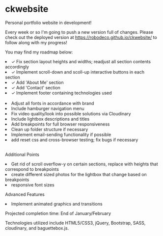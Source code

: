 # ckwebsite
Personal portfolio website in development! 

Every week or so I'm going to push a new version full of changes. Please check out the deployed version at https://robodeco.github.io/ckwebsite/ to follow along with my progress! 

You may find my roadmap below:

<li>✓ Fix section layout heights and widths; readjust all section contents accordingly</li>
<li>✓ Implement scroll-down and scoll-up interactive buttons in each section</li>
<li>✓ Add 'About Me' section </li>
<li>✓ Add 'Contact' section </li>
<li>✓ Implement footer containing technologies used</li>
<br>
<li>Adjust all fonts in accordance with brand</li>
<li>Include hamburger navigation menu</li>
<li>Fix video quality/look into possible solutions via Cloudinary</li>
<li>Include lightbox descriptions and titles</li>
<li>Add breakpoints for full browser responsiveness</li>
<li>Clean up folder structure if necessary</li>
<li>Implement email-sending functionality if possible</li>
<li>add reset css and cross-browser testing; fix bugs if necessary</li>
<br>

Additional Points
<li>Get rid of scroll overflow-y on certain sections, replace with heights that correspond to breakpoints</li>
<li>create different sized photos for the lightbox that change based on breakpoints</li>
<li>responsive font sizes</li>

Advanced Features
<li>Implement animated graphics and transitions</li>


Projected completion time: End of January/February

Technologies utilized include HTML5/CSS3, jQuery, Bootstrap, SASS, cloudinary, and baguettebox.js.
